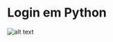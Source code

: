 # Login em Python

![alt text](https://cdn.discordapp.com/attachments/780476729704841237/883875439389585458/unknown.png)

